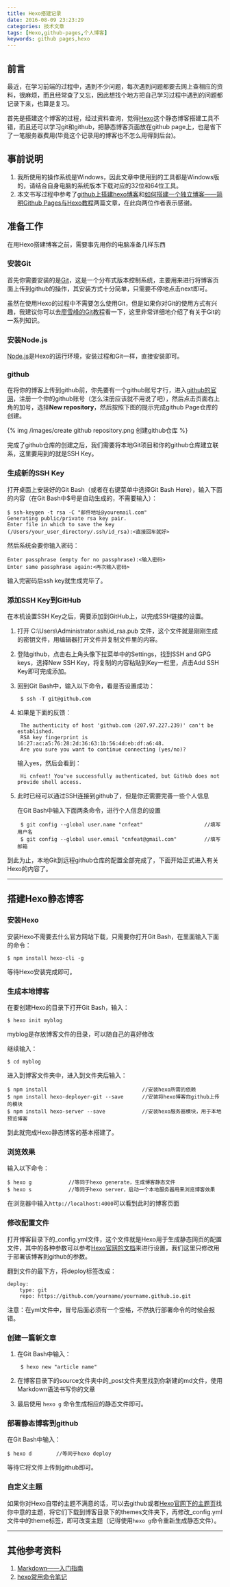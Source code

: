 ```yaml
---
title: Hexo搭建记录
date: 2016-08-09 23:23:29
categories: 技术文章
tags: [Hexo,github-pages,个人博客]
keywords: github pages,hexo
---
```



## 前言 ##

最近，在学习前端的过程中，遇到不少问题，每次遇到问题都要去网上查相应的资料，很麻烦，而且经常查了又忘，因此想找个地方把自己学习过程中遇到的问题都记录下来，也算是复习。

首先是搭建这个博客的过程，经过资料查询，觉得[Hexo](https://hexo.io/zh-cn/)这个静态博客搭建工具不错，而且还可以学习git和github，把静态博客页面放在github page上，也是省下了一笔服务器费用(毕竟这个记录用的博客也不怎么用得到后台)。

<!-- more -->

## 事前说明 ##

1. 我所使用的操作系统是Windows，因此文章中使用到的工具都是Windows版的，请结合自身电脑的系统版本下载对应的32位和64位工具。
2. 本文书写过程中参考了[github上搭建hexo博客](http://e12e.com/2016/02/17/github%E4%B8%8A%E6%90%AD%E5%BB%BAhexo%E5%8D%9A%E5%AE%A2/)和[如何搭建一个独立博客——简明Github Pages与Hexo教程](http://www.jianshu.com/p/05289a4bc8b2)两篇文章，在此向两位作者表示感谢。

## 准备工作 ##

在用Hexo搭建博客之前，需要事先用你的电脑准备几样东西

### 安装Git ###

首先你需要安装的是[Git](https://git-scm.com/downloads)，这是一个分布式版本控制系统，主要用来进行将博客页面上传到github的操作，其安装方式十分简单，只需要不停地点击next即可。

虽然在使用Hexo的过程中不需要怎么使用Git，但是如果你对Git的使用方式有兴趣，我建议你可以去[廖雪峰的Git教程](http://www.liaoxuefeng.com/wiki/0013739516305929606dd18361248578c67b8067c8c017b000)看一下，这里非常详细地介绍了有关于Git的一系列知识。

### 安装Node.js ###

[Node.js](https://nodejs.org/en/)是Hexo的运行环境，安装过程和Git一样，直接安装即可。

### github ###

在将你的博客上传到github前，你先要有一个github账号才行，进入[github的官网](https://www.github.com)，注册一个你的github账号（怎么注册应该就不用说了吧），然后点击页面右上角的加号，选择**New repository**，然后按照下图的提示完成github Page仓库的创建。

{% img /images/create github repository.png 创建github仓库 %}

完成了github仓库的创建之后，我们需要将本地Git项目和你的github仓库建立联系，这里要用到的就是SSH Key。

### 生成新的SSH Key ###

打开桌面上安装好的Git Bash（或者在右键菜单中选择Git Bash Here），输入下面的内容（在Git Bash中$号是自动生成的，不需要输入）：

	$ ssh-keygen -t rsa -C "邮件地址@youremail.com"
	Generating public/private rsa key pair.
	Enter file in which to save the key (/Users/your_user_directory/.ssh/id_rsa):<直接回车就好>

然后系统会要你输入密码：

	Enter passphrase (empty for no passphrase):<输入密码>
	Enter same passphrase again:<再次输入密码>

输入完密码后ssh key就生成完毕了。

### 添加SSH Key到GitHub ###

在本机设置SSH Key之后，需要添加到GitHub上，以完成SSH链接的设置。

1. 打开 C:\Users\Administrator\.ssh\id_rsa.pub 文件，这个文件就是刚刚生成的密钥文件，用编辑器打开文件并复制文件里的内容。

2. 登陆github，点击右上角头像下拉菜单中的Settings，找到SSH and GPG keys，选择New SSH Key，将复制的内容粘贴到Key一栏里，点击Add SSH Key即可完成添加。

3. 回到Git Bash中，输入以下命令，看是否设置成功：

		$ ssh -T git@github.com

4. 如果是下面的反馈：

		The authenticity of host 'github.com (207.97.227.239)' can't be established.
		RSA key fingerprint is 16:27:ac:a5:76:28:2d:36:63:1b:56:4d:eb:df:a6:48.
		Are you sure you want to continue connecting (yes/no)?

	输入yes，然后会看到：

		Hi cnfeat! You've successfully authenticated, but GitHub does not provide shell access.

5. 此时已经可以通过SSH连接到github了，但是你还需要完善一些个人信息

	在Git Bash中输入下面两条命令，进行个人信息的设置

		$ git config --global user.name "cnfeat"					//填写用户名
		$ git config --global user.email "cnfeat@gmail.com"			//填写邮箱

到此为止，本地Git到远程github仓库的配置全部完成了，下面开始正式进入有关Hexo的内容了。

----------

## 搭建Hexo静态博客 ##

### 安装Hexo ###

安装Hexo不需要去什么官方网站下载，只需要你打开Git Bash，在里面输入下面的命令：

	$ npm install hexo-cli -g

等待Hexo安装完成即可。

### 生成本地博客 ###

在要创建Hexo的目录下打开Git Bash，输入：

	$ hexo init myblog

myblog是存放博客文件的目录，可以随自己的喜好修改

继续输入：

	$ cd myblog

进入到博客文件夹中，进入到文件夹后输入：

	$ npm install 								//安装hexo所需的依赖
	$ npm install hexo-deployer-git --save		//安装将hexo博客向github上传的模块
	$ npm install hexo-server --save			//安装hexo服务器模块，用于本地预览博客

到此就完成Hexo静态博客的基本搭建了。

### 浏览效果 ###

输入以下命令：

	$ hexo g			//等同于hexo generate，生成博客静态文件
	$ hexo s			//等同于hexo server，启动一个本地服务器用来浏览博客效果

在浏览器中输入```http://localhost:4000```可以看到此时的博客页面

### 修改配置文件 ###

打开博客目录下的_config.yml文件，这个文件就是Hexo用于生成静态网页的配置文件，其中的各种参数可以参考[Hexo官网的文档](https://hexo.io/zh-cn/docs/configuration.html)来进行设置，我们这里只修改用于部署该博客到github的参数。

翻到文件的最下方，将deploy标签改成：

	deploy:
		type: git
		repo: https://github.com/yourname/yourname.github.io.git

注意：在yml文件中，冒号后面必须有一个空格，不然执行部署命令的时候会报错。

### 创建一篇新文章 ###

1. 在Git Bash中输入：

		$ hexo new "article name"

2. 在博客目录下的source文件夹中的_post文件夹里找到你新建的md文件，使用Markdown语法书写你的文章
3. 最后使用 ```hexo g``` 命令生成相应的静态文件即可。

### 部署静态博客到github ###

在Git Bash中输入：

	$ hexo d		//等同于hexo deploy

等待它将文件上传到github即可。

### 自定义主题 ###

如果你对Hexo自带的主题不满意的话，可以去github或者[Hexo官网下的主题页](https://hexo.io/themes/)找你中意的主题，将它们下载到博客目录下的themes文件夹下，再修改_config.yml文件中的theme标签，即可改变主题（记得使用```hexo g```命令重新生成静态文件）。


----------

## 其他参考资料 ##

1. [Markdown——入门指南](http://www.jianshu.com/p/1e402922ee32/)
2. [hexo常用命令笔记](https://segmentfault.com/a/1190000002632530)